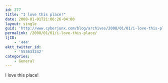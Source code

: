 ```yaml
---
id: 277
title: "I love this place!"
date: 2008-01-01T21:06:26-04:00
layout: single
guid: 'http://www.cyberjunx.com/blog/archives/2008/01/01/i-love-this-place/'
permalink: /2008/01/01/i-love-this-place/
ljID:
    - '444'
aktt_twitter_id:
    - '553633242'
categories:
    - General
---
```


I love this place!